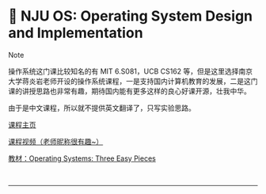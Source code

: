 # 🌊 NJU OS: Operating System Design and Implementation

>[!NOTE]
>
>操作系统这门课比较知名的有 MIT 6.S081，UCB CS162 等，但是这里选择南京大学蒋炎岩老师开设的操作系统课程，一是支持国内计算机教育的发展，二是这门课的讲授思路也非常有趣，期待国内能有更多这样的良心好课开源，壮我中华。
>
>由于是中文课程，所以就不提供英文翻译了，只写实验思路。

[课程主页](http://jyywiki.cn/OS/2022/)

[课程视频（老师昵称很有趣~）](https://space.bilibili.com/202224425/channel/collectiondetail?sid=192498)

[教材：Operating Systems: Three Easy Pieces](https://pages.cs.wisc.edu/~remzi/OSTEP/)

​	

---

>   ## 

​	
